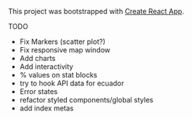 This project was bootstrapped with [Create React App](https://github.com/facebook/create-react-app).

TODO

- Fix Markers (scatter plot?)
- Fix responsive map window
- Add charts
- Add interactivity
- % values on stat blocks
- try to hook API data for ecuador
- Error states
- refactor styled components/global styles
- add index metas
